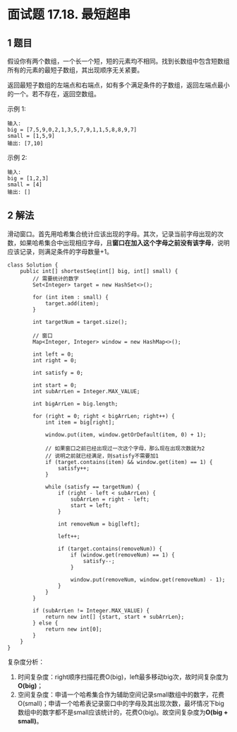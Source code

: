# 面试题 17.18. 最短超串

## 1 题目

假设你有两个数组，一个长一个短，短的元素均不相同。找到长数组中包含短数组所有的元素的最短子数组，其出现顺序无关紧要。

返回最短子数组的左端点和右端点，如有多个满足条件的子数组，返回左端点最小的一个。若不存在，返回空数组。

示例 1:

```
输入:
big = [7,5,9,0,2,1,3,5,7,9,1,1,5,8,8,9,7]
small = [1,5,9]
输出: [7,10]
```

示例 2:

```
输入:
big = [1,2,3]
small = [4]
输出: []
```

## 2 解法

滑动窗口。首先用哈希集合统计应该出现的字母。其次，记录当前字母出现的次数，如果哈希集合中出现相应字母，且**窗口在加入这个字母之前没有该字母**，说明应该记录，则满足条件的字母数量+1。

```
class Solution {
    public int[] shortestSeq(int[] big, int[] small) {
        // 需要统计的数字
        Set<Integer> target = new HashSet<>();

        for (int item : small) {
            target.add(item);
        }

        int targetNum = target.size();

        // 窗口
        Map<Integer, Integer> window = new HashMap<>();

        int left = 0;
        int right = 0;

        int satisfy = 0;

        int start = 0;
        int subArrLen = Integer.MAX_VALUE;

        int bigArrLen = big.length;

        for (right = 0; right < bigArrLen; right++) {
            int item = big[right];

            window.put(item, window.getOrDefault(item, 0) + 1);

            // 如果窗口之前已经出现过一次这个字母，那么现在出现次数就为2
            // 说明之前就已经满足，则satisfy不需要加1
            if (target.contains(item) && window.get(item) == 1) {
                satisfy++;
            }

            while (satisfy == targetNum) {
                if (right - left < subArrLen) {
                    subArrLen = right - left;
                    start = left;
                }

                int removeNum = big[left];

                left++;

                if (target.contains(removeNum)) {
                    if (window.get(removeNum) == 1) {
                        satisfy--;
                    }

                    window.put(removeNum, window.get(removeNum) - 1);
                }
            }
        }

        if (subArrLen != Integer.MAX_VALUE) {
            return new int[] {start, start + subArrLen};
        } else {
            return new int[0];
        }
    }
}
```

复杂度分析：

1. 时间复杂度：right顺序扫描花费O(big)，left最多移动big次，故时间复杂度为**O(big)**；
2. 空间复杂度：申请一个哈希集合作为辅助空间记录small数组中的数字，花费O(small)；申请一个哈希表记录窗口中的字母及其出现次数，最坏情况下big数组中的数字都不是small应该统计的，花费O(big)。故空间复杂度为**O(big + small)**。

